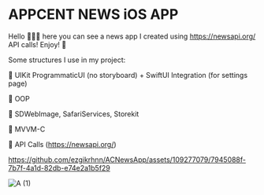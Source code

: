 
# APPCENT NEWS iOS APP
Hello 🙋🏻‍♀️ here you can see a news app I created using https://newsapi.org/ API calls! Enjoy! 🥳


Some structures I use in my project:

🌟 UIKit ProgrammaticUI (no storyboard) + SwiftUI Integration (for settings page)

🌟 OOP

🌟 SDWebImage, SafariServices, Storekit

🌟 MVVM-C 

🌟 API Calls (https://newsapi.org/)




https://github.com/ezgikrhnn/ACNewsApp/assets/109277079/7945088f-7b7f-4a1d-82db-e74e2a1b5f29


![A (1)](https://github.com/ezgikrhnn/ACNewsApp/assets/109277079/6cacb83f-6661-48e3-9d42-f12a7e50dce9)
